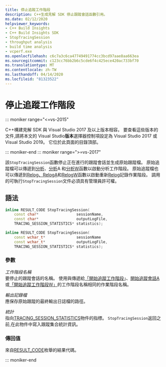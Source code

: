 ```yaml
---
title: 停止追蹤工作階段
description: C++生成見解 SDK 停止跟蹤會話函數引用。
ms.date: 02/12/2020
helpviewer_keywords:
- C++ Build Insights
- C++ Build Insights SDK
- StopTracingSession
- throughput analysis
- build time analysis
- vcperf.exe
ms.openlocfilehash: c6c7a3c6ca47749491774cc3bcd97aae8aa663ea
ms.sourcegitcommit: c123cc76bb2b6c5cde6f4c425ece420ac733bf70
ms.translationtype: MT
ms.contentlocale: zh-TW
ms.lasthandoff: 04/14/2020
ms.locfileid: "81323522"
---
```

# <a name="stoptracingsession"></a>停止追蹤工作階段

::: moniker range="<=vs-2015"

C++構建見解 SDK 與 Visual Studio 2017 及以上版本相容。 要查看這些版本的文件,請將本文的 Visual Studio**版本**選擇器控制項設定為 Visual Studio 2017 或 Visual Studio 2019。 它位於此頁面的目錄頂部。

::: moniker-end
::: moniker range=">=vs-2017"

該`StopTracingSession`函數停止正在進行的跟蹤會話並生成原始跟蹤檔。 原始追蹤檔可以傳遞到[分析](analyze.md)、[分析](analyze-a.md)A 和[分析W](analyze-w.md)函數以啟動分析工作階段。 原始追蹤檔也可以傳遞到[Relog、RelogA](relog-a.md)和[RelogW](relog-w.md)函數以啟動重新[Relog](relog.md)記錄作業階段。 調用的可執行`StopTracingSession`文件必須具有管理員許可權。

## <a name="syntax"></a>語法

```cpp
inline RESULT_CODE StopTracingSession(
    const char*                 sessionName,
    const char*                 outputLogFile,
    TRACING_SESSION_STATISTICS* statistics);

inline RESULT_CODE StopTracingSession(
    const wchar_t*              sessionName
    const wchar_t*              outputLogFile,
    TRACING_SESSION_STATISTICS* statistics);
```

### <a name="parameters"></a>參數

*工作階段名稱*\
要停止的跟蹤會話的名稱。 使用與傳遞給[「開始追蹤工作階段](start-tracing-session.md)」、[開始追蹤會話A](start-tracing-session-a.md)或[「開始追蹤工作階段W」](start-tracing-session-w.md)的工作階段名稱相同的作業階段名稱。

*輸出記錄檔*\
應保存原始跟蹤的最終輸出日誌檔的路徑。

*統計*\
指向[TRACING_SESSION_STATISTICS](../other-types/tracing-session-statistics-struct.md)物件的指標。 `StopTracingSession`返回之前,在此物件中寫入跟蹤集合統計資訊。

### <a name="return-value"></a>傳回值

來自[RESULT_CODE](../other-types/result-code-enum.md)枚舉的結果代碼。

::: moniker-end
